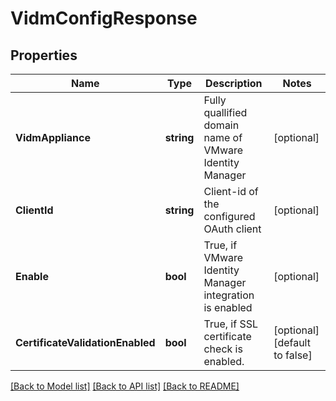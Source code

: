 # VidmConfigResponse

## Properties

Name | Type | Description | Notes
------------ | ------------- | ------------- | -------------
**VidmAppliance** | **string** | Fully quallified domain name of VMware Identity Manager | [optional] 
**ClientId** | **string** | Client-id of the configured OAuth client | [optional] 
**Enable** | **bool** | True, if VMware Identity Manager integration is enabled | [optional] 
**CertificateValidationEnabled** | **bool** | True, if SSL certificate check is enabled. | [optional] [default to false]

[[Back to Model list]](../README.md#documentation-for-models) [[Back to API list]](../README.md#documentation-for-api-endpoints) [[Back to README]](../README.md)


